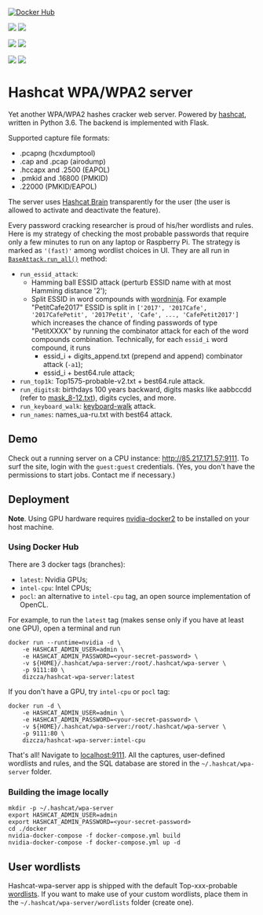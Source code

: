 [![Docker Hub](http://dockeri.co/image/dizcza/hashcat-wpa-server)](https://hub.docker.com/r/dizcza/hashcat-wpa-server/)

[![](https://images.microbadger.com/badges/version/dizcza/hashcat-wpa-server:latest.svg)](https://microbadger.com/images/dizcza/hashcat-wpa-server:latest)
[![](https://images.microbadger.com/badges/image/dizcza/hashcat-wpa-server:latest.svg)](https://microbadger.com/images/dizcza/hashcat-wpa-server:latest)

[![](https://images.microbadger.com/badges/version/dizcza/hashcat-wpa-server:intel-cpu.svg)](https://microbadger.com/images/dizcza/hashcat-wpa-server:intel-cpu)
[![](https://images.microbadger.com/badges/image/dizcza/hashcat-wpa-server:intel-cpu.svg)](https://microbadger.com/images/dizcza/hashcat-wpa-server:intel-cpu)

[![](https://images.microbadger.com/badges/version/dizcza/hashcat-wpa-server:pocl.svg)](https://microbadger.com/images/dizcza/hashcat-wpa-server:pocl)
[![](https://images.microbadger.com/badges/image/dizcza/hashcat-wpa-server:pocl.svg)](https://microbadger.com/images/dizcza/hashcat-wpa-server:pocl)


# Hashcat WPA/WPA2 server

Yet another WPA/WPA2 hashes cracker web server. Powered by [hashcat](https://hashcat.net/hashcat/), written in Python 3.6. The
backend is implemented with Flask.

Supported capture file formats:
* .pcapng (hcxdumptool)
* .cap and .pcap (airodump)
* .hccapx and .2500 (EAPOL)
* .pmkid and .16800 (PMKID)
* .22000 (PMKID/EAPOL)

The server uses [Hashcat Brain](https://hashcat.net/forum/thread-7903.html) transparently for the user (the user is allowed to activate and deactivate the feature).

Every password cracking researcher is proud of his/her wordlists and rules. Here is my strategy of checking the most
probable passwords that require only a few minutes to run on any laptop or Raspberry Pi. The strategy is marked as
`'(fast)'` among wordlist choices in UI. They are all run in [`BaseAttack.run_all()`](
https://github.com/dizcza/hashcat-wpa-server/blob/c9285676668c1c64fd5a62282366d3cb92dff969/app/attack/base_attack.py#L220)
method:

* `run_essid_attack`: 
  - Hamming ball ESSID attack (perturb ESSID name with at most Hamming distance '2');
  - Split ESSID in word compounds with [wordninja](https://github.com/keredson/wordninja). For example "PetitCafe2017" ESSID is split in `['2017', '2017Cafe', '2017CafePetit', '2017Petit', 'Cafe', ..., 'CafePetit2017']` which increases the chance of finding passwords of type "PetitXXXX" by running the combinator attack for each of the word compounds combination. Technically, for each `essid_i` word compound, it runs
      - essid_i + digits_append.txt (prepend and append) combinator attack (`-a1`);
      - essid_i + best64.rule attack;
* `run_top1k`: Top1575-probable-v2.txt + best64.rule attack.
* `run_digits8`: birthdays 100 years backward, digits masks like aabbccdd (refer to [mask_8-12.txt](app/word_magic/digits/mask_8-12.txt)), digits cycles, and more.
* `run_keyboard_walk`: [keyboard-walk](https://github.com/hashcat/kwprocessor) attack.
* `run_names`: names_ua-ru.txt with best64 attack.

## Demo

Check out a running server on a CPU instance: http://85.217.171.57:9111. To surf the site, login with the `guest:guest` credentials. (Yes, you don't have the permissions to start jobs. Contact me if necessary.)


## Deployment

**Note**. Using GPU hardware requires [nvidia-docker2](https://github.com/NVIDIA/nvidia-docker) to be installed on your host machine.


### Using Docker Hub

There are 3 docker tags (branches):

* `latest`: Nvidia GPUs;
* `intel-cpu`: Intel CPUs;
* `pocl`: an alternative to `intel-cpu` tag, an open source implementation of OpenCL.

For example, to run the `latest` tag (makes sense only if you have at least one GPU), open a terminal and run

```
docker run --runtime=nvidia -d \
    -e HASHCAT_ADMIN_USER=admin \
    -e HASHCAT_ADMIN_PASSWORD=<your-secret-password> \
    -v ${HOME}/.hashcat/wpa-server:/root/.hashcat/wpa-server \
    -p 9111:80 \
    dizcza/hashcat-wpa-server:latest
```

If you don't have a GPU, try `intel-cpu` or `pocl` tag:

```
docker run -d \
    -e HASHCAT_ADMIN_USER=admin \
    -e HASHCAT_ADMIN_PASSWORD=<your-secret-password> \
    -v ${HOME}/.hashcat/wpa-server:/root/.hashcat/wpa-server \
    -p 9111:80 \
    dizcza/hashcat-wpa-server:intel-cpu
```

That's all! Navigate to [localhost:9111](localhost:9111). All the captures, user-defined wordlists and rules, and the SQL database are stored in the `~/.hashcat/wpa-server` folder.

### Building the image locally

```
mkdir -p ~/.hashcat/wpa-server
export HASHCAT_ADMIN_USER=admin
export HASHCAT_ADMIN_PASSWORD=<your-secret-password>
cd ./docker
nvidia-docker-compose -f docker-compose.yml build
nvidia-docker-compose -f docker-compose.yml up -d
```


## User wordlists

Hashcat-wpa-server app is shipped with the default Top-xxx-probable [wordlists](https://github.com/berzerk0/Probable-Wordlists). If you want to make use of your custom wordlists, place them in the `~/.hashcat/wpa-server/wordlists` folder (create one).
